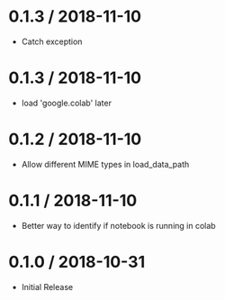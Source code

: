 # 0.1.3 / 2018-11-10

  * Catch exception

# 0.1.3 / 2018-11-10

  * load 'google.colab' later

# 0.1.2 / 2018-11-10

  * Allow different MIME types in load_data_path

# 0.1.1 / 2018-11-10

  * Better way to identify if notebook is running in colab

# 0.1.0 / 2018-10-31

  * Initial Release
